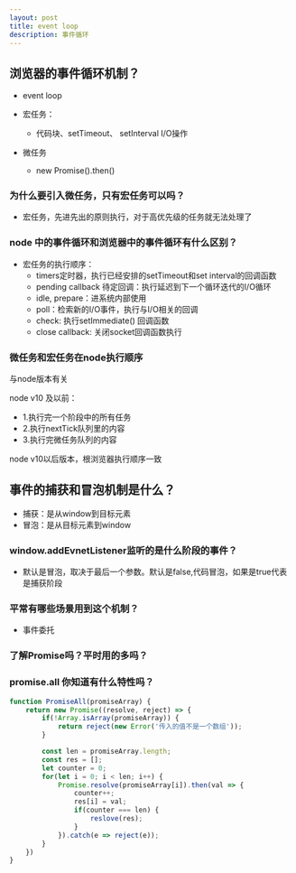 ```yaml
---
layout: post
title: event loop
description: 事件循环
---
```


## 浏览器的事件循环机制？

- event loop
- 宏任务：
    - 代码块、setTimeout、 setInterval I/O操作

- 微任务
    - new Promise().then()

### 为什么要引入微任务，只有宏任务可以吗？
- 宏任务，先进先出的原则执行，对于高优先级的任务就无法处理了

### node 中的事件循环和浏览器中的事件循环有什么区别？
- 宏任务的执行顺序：
    - timers定时器，执行已经安排的setTimeout和set
    interval的回调函数
    - pending callback 待定回调：执行延迟到下一个循环迭代的I/O循环
    - idle, prepare：进系统内部使用
    - poll：检索新的I/O事件，执行与I/O相关的回调
    - check: 执行setImmediate() 回调函数
    - close callback: 关闭socket回调函数执行

### 微任务和宏任务在node执行顺序
与node版本有关

node v10 及以前：
- 1.执行完一个阶段中的所有任务
- 2.执行nextTick队列里的内容
- 3.执行完微任务队列的内容

node v10以后版本，根浏览器执行顺序一致


## 事件的捕获和冒泡机制是什么？
- 捕获：是从window到目标元素
- 冒泡：是从目标元素到window

### window.addEvnetListener监听的是什么阶段的事件？
- 默认是冒泡，取决于最后一个参数。默认是false,代码冒泡，如果是true代表是捕获阶段

### 平常有哪些场景用到这个机制？
- 事件委托

    

### 了解Promise吗？平时用的多吗？

### promise.all 你知道有什么特性吗？

```js
function PromiseAll(promiseArray) {
    return new Promise((resolve, reject) => {
        if(!Array.isArray(promiseArray)) {
            return reject(new Error('传入的值不是一个数组'));
        }

        const len = promiseArray.length;
        const res = [];
        let counter = 0;
        for(let i = 0; i < len; i++) {
            Promise.resolve(promiseArray[i]).then(val => {
                counter++;
                res[i] = val;
                if(counter === len) {
                    reslove(res);
                }
            }).catch(e => reject(e));
        }
    })
}
```
